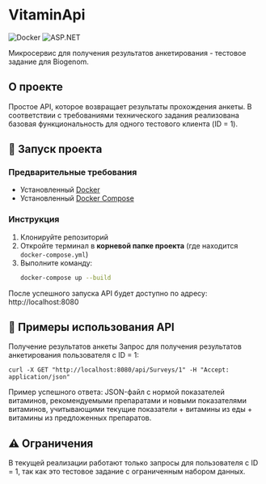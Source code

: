 # VitaminApi

![Docker](https://img.shields.io/badge/Docker-2CA5E0?style=for-the-badge&logo=docker&logoColor=white)
![ASP.NET](https://img.shields.io/badge/.NET-512BD4?style=for-the-badge&logo=dotnet&logoColor=white)

Микросервис для получения результатов анкетирования - тестовое задание для Biogenom.

## О проекте

Простое API, которое возвращает результаты прохождения анкеты. В соответствии с требованиями технического задания реализована базовая функциональность для одного тестового клиента (ID = 1).

## 🚀 Запуск проекта

### Предварительные требования
- Установленный [Docker](https://www.docker.com/get-started/)
- Установленный [Docker Compose](https://docs.docker.com/compose/install/)

### Инструкция
1. Клонируйте репозиторий
2. Откройте терминал в **корневой папке проекта** (где находится `docker-compose.yml`)
3. Выполните команду:
   ```bash
   docker-compose up --build
После успешного запуска API будет доступно по адресу: http://localhost:8080

## 📡 Примеры использования API
Получение результатов анкеты
Запрос для получения результатов анкетирования пользователя с ID = 1:

```curl -X GET "http://localhost:8080/api/Surveys/1" -H "Accept: application/json"```

Пример успешного ответа:
JSON-файл с нормой показателей витаминов, рекомендуемыми препаратами и новыми показателями витаминов, учитывающими текущие показатели + витамины из еды + витамины из предложенных препаратов.

## ⚠️ Ограничения
В текущей реализации работают только запросы для пользователя с ID = 1, так как это тестовое задание с ограниченным набором данных.
